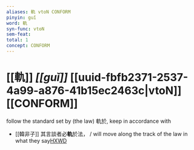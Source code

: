 ```yaml
---
aliases: 軌 vtoN CONFORM
pinyin: guǐ
word: 軌
syn-func: vtoN
sem-feat: 
total: 1
concept: CONFORM 
---
```

# [[軌]] *[[guǐ]]*  [[uuid-fbfb2371-2537-4a99-a876-41b15ec2463c|vtoN]] [[CONFORM]]
follow the standard set by (the law) 軌於, keep in accordance with
 - [[韓非子]] 其言談者必**軌**於法， / will move along the track of the law in what they say[HXWD](https://hxwd.org/textview.html?location=KR3c0005_tls_049-59a.10)